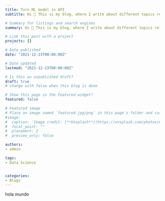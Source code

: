 ```yaml
---
title: Turn ML model in API
subtitle: Hi 👋 This is my blog, where I write about different topics related to economics, data science and tech.

# Summary for listings and search engines
summary: Hi 👋 This is my blog, where I write about different topics related to economics, data science and tech.

# Link this post with a project
projects: []

# Date published
date: "2021-12-23T00:00:00Z"

# Date updated
lastmod: "2021-12-23T00:00:00Z"

# Is this an unpublished draft?
draft: true 
# change with false when this blog is done

# Show this page in the Featured widget?
featured: false

# Featured image
# Place an image named `featured.jpg/png` in this page's folder and customize its options here.
#image:
#  caption: 'Image credit: [**Unsplash**](https://unsplash.com/photos/CpkOjOcXdUY)'
#  focal_point: ""
#  placement: 2
#  preview_only: false

authors:
- admin

tags:
- Data Science


categories:
- Blogs
---
```


hola mundo
<link href="https://cdn.jsdelivr.net/gh/lonekorean/gist-syntax-themes@848d6580/stylesheets/tomorrow-night.css" rel="stylesheet" type="text/css">
<script src="https://gist.github.com/marcelortizv/d2d15937cbc919694ad5ae856ce5d097.js"></script>
